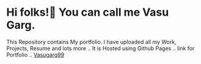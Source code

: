 # Hi folks!👋 You can call me Vasu Garg.

This Repository contains My portfolio. I have uploaded all my Work, Projects, Resume and lots more ..
It is Hosted using Github Pages .. link for Portfolio .. [Vasugarg99](https://Vasugarg99.github.io/)